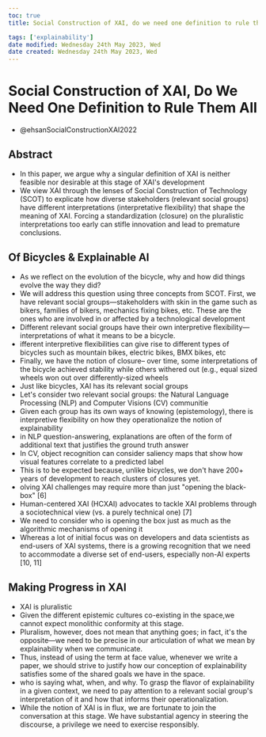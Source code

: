 ```yaml
---
toc: true
title: Social Construction of XAI, do we need one definition to rule them all

tags: ['explainability']
date modified: Wednesday 24th May 2023, Wed
date created: Wednesday 24th May 2023, Wed
---
```


# Social Construction of XAI, Do We Need One Definition to Rule Them All


- @ehsanSocialConstructionXAI2022

## Abstract
- In this paper, we argue why a singular definition of XAI is neither feasible nor desirable at this stage of XAI's development
- We view XAI through the lenses of Social Construction of Technology (SCOT) to explicate how diverse stakeholders (relevant social groups) have different interpretations (interpretative flexibility) that shape the meaning of XAI. Forcing a standardization (closure) on the pluralistic interpretations too early can stifle innovation and lead to premature conclusions.

## Of Bicycles & Explainable AI
- As we reflect on the evolution of the bicycle, why and how did things evolve the way they did?
- We will address this question using three concepts from SCOT. First, we have relevant social groups—stakeholders with skin in the game such as bikers, families of bikers, mechanics fixing bikes, etc. These are the ones who are involved in or affected by a technological development
- Different relevant social groups have their own interpretive flexibility— interpretations of what it means to be a bicycle.
- ifferent interpretive flexibilities can give rise to different types of bicycles such as mountain bikes, electric bikes, BMX bikes, etc
- Finally, we have the notion of closure– over time, some interpretations of the bicycle achieved stability while others withered out (e.g., equal sized wheels won out over differently-sized wheels
- Just like bicycles, XAI has its relevant social groups
- Let's consider two relevant social groups: the Natural Language Processing (NLP) and Computer Visions (CV) communitie
- Given each group has its own ways of knowing (epistemology), there is interpretive flexibility on how they operationalize the notion of explainability
- in NLP question-answering, explanations are often of the form of additional text that justifies the ground truth answer
- In CV, object recognition can consider saliency maps that show how visual features correlate to a predicted label
- This is to be expected because, unlike bicycles, we don't have 200+ years of development to reach clusters of closures yet.
- olving XAI challenges may require more than just "opening the black-box" [6]
- Human-centered XAI (HCXAI) advocates to tackle XAI problems through a sociotechnical view (vs. a purely technical one) [7]
- We need to consider who is opening the box just as much as the algorithmic mechanisms of opening it
- Whereas a lot of initial focus was on developers and data scientists as end-users of XAI systems, there is a growing recognition that we need to accommodate a diverse set of end-users, especially non-AI experts [10, 11]

## Making Progress in XAI
- XAI is pluralistic
- Given the different epistemic cultures co-existing in the space,we cannot expect monolithic conformity at this stage.
- Pluralism, however, does not mean that anything goes; in fact, it's the opposite—we need to be precise in our articulation of what we mean by explainability when we communicate.
- Thus, instead of using the term at face value, whenever we write a paper, we should strive to justify how our conception of explainability satisfies some of the shared goals we have in the space.
- who is saying what, when, and why. To grasp the flavor of explainability in a given context, we need to pay attention to a relevant social group's interpretation of it and how that informs their operationalization.
- While the notion of XAI is in flux, we are fortunate to join the conversation at this stage. We have substantial agency in steering the discourse, a privilege we need to exercise responsibly.



